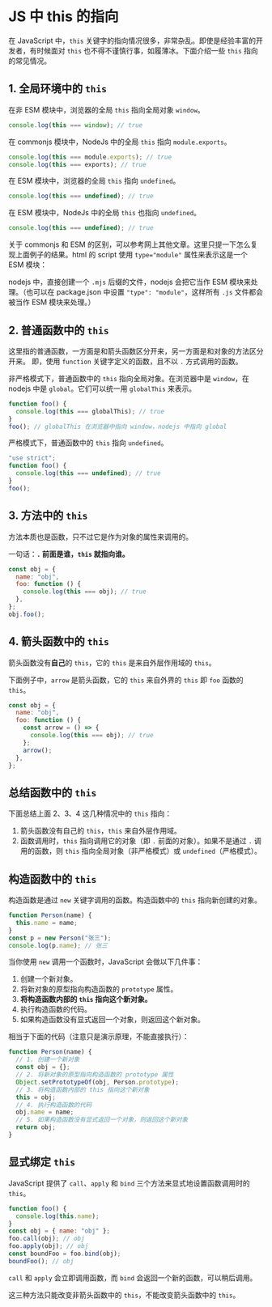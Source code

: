 # JS 中 this 的指向

在 JavaScript 中，`this` 关键字的指向情况很多，非常杂乱。即使是经验丰富的开发者，有时候面对 `this` 也不得不谨慎行事，如履薄冰。下面介绍一些 `this` 指向的常见情况。

## 1. 全局环境中的 `this`

在非 ESM 模块中，浏览器的全局 `this` 指向全局对象 `window`。

```javascript
console.log(this === window); // true
```

在 commonjs 模块中，NodeJs 中的全局 `this` 指向 `module.exports`。

```javascript
console.log(this === module.exports); // true
console.log(this === exports); // true
```

在 ESM 模块中，浏览器的全局 `this` 指向 `undefined`。

```javascript
console.log(this === undefined); // true
```

在 ESM 模块中，NodeJs 中的全局 `this` 也指向 `undefined`。

```javascript
console.log(this === undefined); // true
```

关于 commonjs 和 ESM 的区别，可以参考网上其他文章。这里只提一下怎么复现上面例子的结果。html 的 script 使用 `type="module"` 属性来表示这是一个 ESM 模块：

nodejs 中，直接创建一个 `.mjs` 后缀的文件，nodejs 会把它当作 ESM 模块来处理。（也可以在 package.json 中设置 `"type": "module"`，这样所有 `.js` 文件都会被当作 ESM 模块来处理。）

## 2. 普通函数中的 `this`

这里指的普通函数，一方面是和箭头函数区分开来，另一方面是和对象的方法区分开来。
即，使用 `function` 关键字定义的函数，且不以 `.` 方式调用的函数。

非严格模式下，普通函数中的 `this` 指向全局对象。在浏览器中是 `window`，在 nodejs 中是 `global`。它们可以统一用 `globalThis` 来表示。

```javascript
function foo() {
  console.log(this === globalThis); // true
}
foo(); // globalThis 在浏览器中指向 window，nodejs 中指向 global
```

严格模式下，普通函数中的 `this` 指向 `undefined`。

```javascript
"use strict";
function foo() {
  console.log(this === undefined); // true
}
foo();
```

## 3. 方法中的 `this`

方法本质也是函数，只不过它是作为对象的属性来调用的。

一句话：**`.` 前面是谁，`this` 就指向谁。**

```javascript
const obj = {
  name: "obj",
  foo: function () {
    console.log(this === obj); // true
  },
};
obj.foo();
```

## 4. 箭头函数中的 `this`

箭头函数没有**自己**的 `this`，它的 `this` 是来自外层作用域的 `this`。

下面例子中，`arrow` 是箭头函数，它的 `this` 来自外界的 `this` 即 `foo` 函数的 `this`。

```javascript
const obj = {
  name: "obj",
  foo: function () {
    const arrow = () => {
      console.log(this === obj); // true
    };
    arrow();
  },
};
```

## 总结函数中的 `this`

下面总结上面 2、3、4 这几种情况中的 `this` 指向：

1. 箭头函数没有自己的 `this`，`this` 来自外层作用域。
2. 函数调用时，`this` 指向调用它的对象（即 `.` 前面的对象）。如果不是通过 `.` 调用的函数，则 `this` 指向全局对象（非严格模式）或 `undefined`（严格模式）。

## 构造函数中的 `this`

构造函数是通过 `new` 关键字调用的函数。构造函数中的 `this` 指向新创建的对象。

```javascript
function Person(name) {
  this.name = name;
}
const p = new Person("张三");
console.log(p.name); // 张三
```

当你使用 `new` 调用一个函数时，JavaScript 会做以下几件事：

1. 创建一个新对象。
2. 将新对象的原型指向构造函数的 `prototype` 属性。
3. **将构造函数内部的 `this` 指向这个新对象。**
4. 执行构造函数的代码。
5. 如果构造函数没有显式返回一个对象，则返回这个新对象。

相当于下面的代码（注意只是演示原理，不能直接执行）：

```javascript
function Person(name) {
  // 1. 创建一个新对象
  const obj = {};
  // 2. 将新对象的原型指向构造函数的 prototype 属性
  Object.setPrototypeOf(obj, Person.prototype);
  // 3. 将构造函数内部的 this 指向这个新对象
  this = obj;
  // 4. 执行构造函数的代码
  obj.name = name;
  // 5. 如果构造函数没有显式返回一个对象，则返回这个新对象
  return obj;
}
```

## 显式绑定 `this`

JavaScript 提供了 `call`、`apply` 和 `bind` 三个方法来显式地设置函数调用时的 `this`。

```javascript
function foo() {
  console.log(this.name);
}
const obj = { name: "obj" };
foo.call(obj); // obj
foo.apply(obj); // obj
const boundFoo = foo.bind(obj);
boundFoo(); // obj
```

`call` 和 `apply` 会立即调用函数，而 `bind` 会返回一个新的函数，可以稍后调用。

这三种方法只能改变非箭头函数中的 `this`，不能改变箭头函数中的 `this`。
